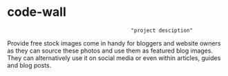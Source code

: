 # code-wall 
                                            "project desciption"
Provide free stock images come in handy for bloggers and website owners as they can source these photos and use them as featured blog images.
They can alternatively use it on social media or even within articles, guides and blog posts.
